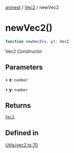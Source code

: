 [aninest](../../index.md) / [Vec2](../index.md) / newVec2

# newVec2()

```ts
function newVec2(x, y): Vec2
```

Vec2 Constructor

## Parameters

• **x**: `number`

• **y**: `number`

## Returns

[`Vec2`](../type-aliases/Vec2.md)

## Defined in

[Utils/vec2.ts:70](https://github.com/zphrs/aninest/blob/ba102fd602fb72315102b5ca371477900b4b57ce/core/src/Utils/vec2.ts#L70)
